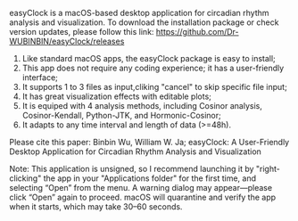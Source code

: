 easyClock is a macOS-based desktop application for circadian rhythm analysis and visualization.
To download the installation package or check version updates, please follow this link: https://github.com/Dr-WUBINBIN/easyClock/releases

1.	Like standard macOS apps, the easyClock package is easy to install;
2.	This app does not require any coding experience; it has a user-friendly interface;
3.	It supports 1 to 3 files as input,cliking "cancel" to skip specific file input;
4.	It has great visualization effects with editable plots;
5.	It is equiped with 4 analysis methods, including Cosinor analysis, Cosinor-Kendall, Python-JTK, and Hormonic-Cosinor;
6.	It adapts to any time interval and length of data (>=48h).

Please cite this paper: Binbin Wu, William W. Ja; easyClock: A User-Friendly Desktop Application for Circadian Rhythm Analysis and Visualization


Note: This application is unsigned, so I recommend launching it by "right-clicking" the app in your "Applications folder" for the first time,
and selecting “Open” from the menu. A warning dialog may appear—please click “Open” again to proceed. 
macOS will quarantine and verify the app when it starts, which may take 30–60 seconds.
